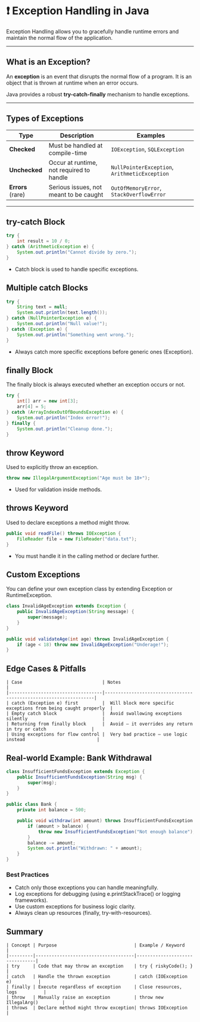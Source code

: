# ❗ Exception Handling in Java

Exception Handling allows you to gracefully handle runtime errors and maintain the normal flow of the application.

---

##  What is an Exception?

An **exception** is an event that disrupts the normal flow of a program. It is an object that is thrown at runtime when an error occurs.

Java provides a robust **try-catch-finally** mechanism to handle exceptions.

---

##  Types of Exceptions

| Type                 | Description                                    | Examples                          |
|----------------------|------------------------------------------------|-----------------------------------|
| **Checked**          | Must be handled at compile-time                | `IOException`, `SQLException`     |
| **Unchecked**        | Occur at runtime, not required to handle       | `NullPointerException`, `ArithmeticException` |
| **Errors** (rare)    | Serious issues, not meant to be caught         | `OutOfMemoryError`, `StackOverflowError` |

---

##  try-catch Block

```java
try {
    int result = 10 / 0;
} catch (ArithmeticException e) {
    System.out.println("Cannot divide by zero.");
}
```
- Catch block is used to handle specific exceptions.

## Multiple catch Blocks
```java
try {
    String text = null;
    System.out.println(text.length());
} catch (NullPointerException e) {
    System.out.println("Null value!");
} catch (Exception e) {
    System.out.println("Something went wrong.");
}
```
- Always catch more specific exceptions before generic ones (Exception).

## finally Block

The finally block is always executed whether an exception occurs or not.
```java
try {
    int[] arr = new int[3];
    arr[4] = 5;
} catch (ArrayIndexOutOfBoundsException e) {
    System.out.println("Index error!");
} finally {
    System.out.println("Cleanup done.");
}
```
## throw Keyword

Used to explicitly throw an exception.
```java
throw new IllegalArgumentException("Age must be 18+");
```
- Used for validation inside methods.

## throws Keyword

Used to declare exceptions a method might throw.
```java
public void readFile() throws IOException {
    FileReader file = new FileReader("data.txt");
}

```

- You must handle it in the calling method or declare further.

## Custom Exceptions

You can define your own exception class by extending Exception or RuntimeException.
```java
class InvalidAgeException extends Exception {
    public InvalidAgeException(String message) {
        super(message);
    }
}

public void validateAge(int age) throws InvalidAgeException {
    if (age < 18) throw new InvalidAgeException("Underage!");
}

```
## Edge Cases & Pitfalls
```text
| Case                              | Notes                                                            |
|-----------------------------------|------------------------------------------------------------------|
| catch (Exception e) first         |  Will block more specific exceptions from being caught properly  |
| Empty catch block                 |  Avoid swallowing exceptions silently                            |
| Returning from finally block      |  Avoid — it overrides any return in try or catch                 |
| Using exceptions for flow control |  Very bad practice — use logic instead                           |
```
## Real-world Example: Bank Withdrawal
```java
class InsufficientFundsException extends Exception {
    public InsufficientFundsException(String msg) {
        super(msg);
    }
}

public class Bank {
    private int balance = 500;

    public void withdraw(int amount) throws InsufficientFundsException {
        if (amount > balance) {
            throw new InsufficientFundsException("Not enough balance");
        }
        balance -= amount;
        System.out.println("Withdrawn: " + amount);
    }
}
```
###  Best Practices
-	Catch only those exceptions you can handle meaningfully.
-	Log exceptions for debugging (using e.printStackTrace() or logging frameworks).
-	Use custom exceptions for business logic clarity.
-	Always clean up resources (finally, try-with-resources).

## Summary
```text
| Concept | Purpose                             | Example / Keyword              |
|---------|-------------------------------------|--------------------------------|
| try     | Code that may throw an exception    | try { riskyCode(); }           |
| catch   | Handle the thrown exception         | catch (IOException e)          |
| finally | Execute regardless of exception     | Close resources, logs          |
| throw   | Manually raise an exception         | throw new IllegalArg()         |
| throws  | Declare method might throw exception| throws IOException             |
```

